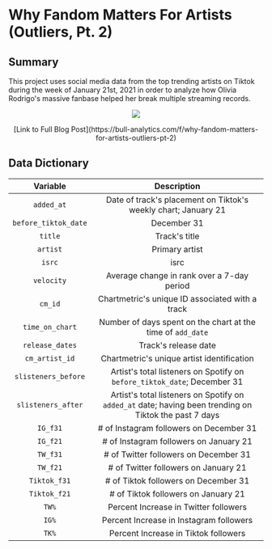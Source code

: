 # Why Fandom Matters For Artists (Outliers, Pt. 2)
## Summary
This project uses social media data from the top trending artists on Tiktok during the week of January 21st, 2021 in order to analyze
how Olivia Rodrigo's massive fanbase helped her break multiple streaming records. 

<p align="center"> 
<img src="https://media.giphy.com/media/seqkUxQi2IbzZEBXes/giphy-downsized.gif">
</p>

<p align="center"> 
[Link to Full Blog Post](https://bull-analytics.com/f/why-fandom-matters-for-artists-outliers-pt-2)
</p>


## Data Dictionary


| Variable        | Description                          |
| :---:|:---: |
| `added_at`    | Date of track's placement on Tiktok's weekly chart; January 21|
|`before_tiktok_date`|December 31|
| `title`|Track's title|
|`artist`| Primary artist|
|`isrc`| isrc|
|`velocity`|Average change in rank over a 7-day period|
|`cm_id`| Chartmetric's unique ID associated with a track|
|`time_on_chart`|Number of days spent on the chart at the time of `add_date`|
|`release_dates`|Track's release date|
|`cm_artist_id`| Chartmetric's unique artist identification|
|`slisteners_before`|Artist's total listeners on Spotify on `before_tiktok_date`; December 31|
|`slisteners_after`|Artist's total listeners on Spotify on `added_at` date; having been trending on Tiktok the past 7 days|
|`IG_f31`|# of Instagram followers on December 31|
|`IG_f21`|# of Instagram followers on January 21|
|`TW_f31`|# of Twitter followers on December 31|
|`TW_f21`|# of Twitter followers on January 21|
|`Tiktok_f31`|# of Tiktok followers on December 31|
|`Tiktok_f21`|# of Tiktok followers on January 21|
|`TW%`| Percent Increase in Twitter followers|
|`IG%`| Percent Increase in Instagram followers|
|`TK%`| Percent Increase in Tiktok followers|